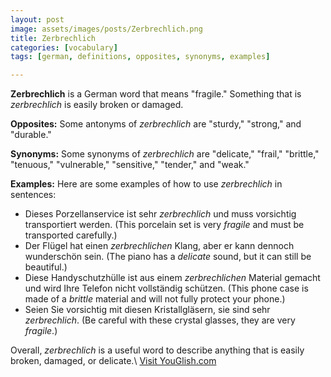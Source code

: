 ```yaml
---
layout: post
image: assets/images/posts/Zerbrechlich.png
title: Zerbrechlich
categories: [vocabulary]
tags: [german, definitions, opposites, synonyms, examples]

---
```


**Zerbrechlich** is a German word that means "fragile." Something that is *zerbrechlich* is easily broken or damaged. 

**Opposites:** Some antonyms of *zerbrechlich* are "sturdy," "strong," and "durable." 

**Synonyms:** Some synonyms of *zerbrechlich* are "delicate," "frail," "brittle," "tenuous," "vulnerable," "sensitive," "tender," and "weak." 

**Examples:** Here are some examples of how to use *zerbrechlich* in sentences:

- Dieses Porzellanservice ist sehr *zerbrechlich* und muss vorsichtig transportiert werden. (This porcelain set is very *fragile* and must be transported carefully.)
- Der Flügel hat einen *zerbrechlichen* Klang, aber er kann dennoch wunderschön sein. (The piano has a *delicate* sound, but it can still be beautiful.)
- Diese Handyschutzhülle ist aus einem *zerbrechlichen* Material gemacht und wird Ihre Telefon nicht vollständig schützen. (This phone case is made of a *brittle* material and will not fully protect your phone.)
- Seien Sie vorsichtig mit diesen Kristallgläsern, sie sind sehr *zerbrechlich*. (Be careful with these crystal glasses, they are very *fragile*.)

Overall, *zerbrechlich* is a useful word to describe anything that is easily broken, damaged, or delicate.\ <a id="yg-widget-0" class="youglish-widget" data-query="Zerbrechlich" data-lang="german" data-components="8412" data-auto-start="0" data-bkg-color="theme_light" data-title="How%20to%20pronounce%20Zerbrechlich%20in%20German"  rel="nofollow" href="https://youglish.com">Visit YouGlish.com</a><script async src="https://youglish.com/public/emb/widget.js" charset="utf-8"></script>